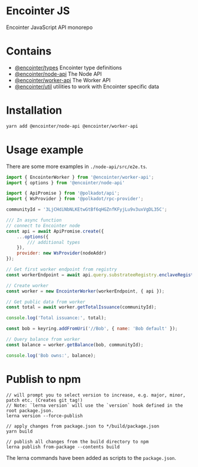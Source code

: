 # Encointer JS

Encointer JavaScript API monorepo

# Contains

- [@encointer/types](packages/types/) Encointer type definitions
- [@encointer/node-api](packages/node-api/) The Node API
- [@encointer/worker-api](packages/worker-api/) The Worker API
- [@encointer/util](packages/util/) utilities to work with Encointer specific data

# Installation

```bash
yarn add @encointer/node-api @encointer/worker-api
```

# Usage example
There are some more examples in `./node-api/src/e2e.ts`.

```js
import { EncointerWorker } from '@encointer/worker-api';
import { options } from '@encointer/node-api'

import { ApiPromise } from '@polkadot/api';
import { WsProvider } from '@polkadot/rpc-provider';

communityId = '3LjCHdiNbNLKEtwGtBf6qHGZnfKFyjLu9v3uxVgDL35C';

/// In async function
// connect to Encointer node
const api = await ApiPromise.create({
    ...options({
        /// additional types
    }),
    provider: new WsProvider(nodeAddr)
});

// Get first worker endpoint from registry
const workerEndpoint = await api.query.substrateeRegistry.enclaveRegistry(1)

// Create worker
const worker = new EncointerWorker(workerEndpoint, { api });

// Get public data from worker
const total = await worker.getTotalIssuance(communityId);

console.log('Total issuance:', total);

const bob = keyring.addFromUri('//Bob', { name: 'Bob default' });

// Query balance from worker
const balance = worker.getBalance(bob, communityId);

console.log('Bob owns:', balance);
```

# Publish to npm

```
// will prompt you to select version to increase, e.g. major, minor, patch etc. (Creates git tag!)
// Note: `lerna version` will use the `version` hook defined in the root package.json. 
lerna version --force-publish

// apply changes from package.json to */build/package.json 
yarn build

// publish all changes from the build directory to npm
lerna publish from-package --contents build
```

The lerna commands have been added as scripts to the `package.json`.
